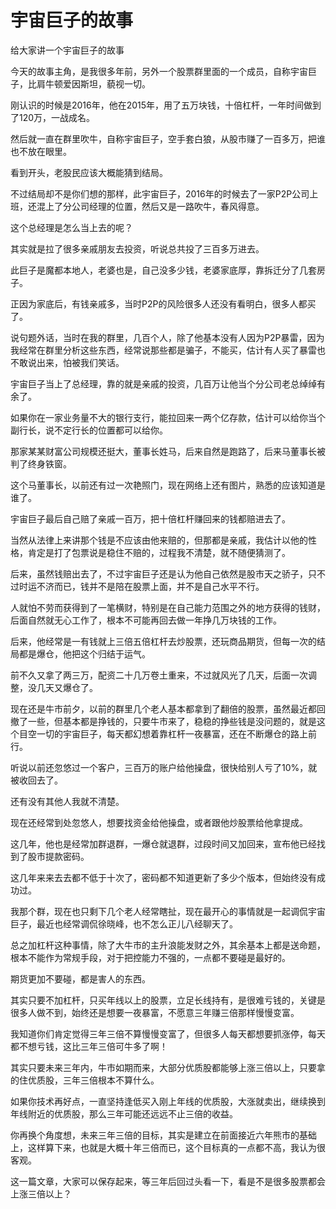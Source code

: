 # 宇宙巨子的故事
[url]: (https://t.zsxq.com/eyNzj2J)

给大家讲一个宇宙巨子的故事

今天的故事主角，是我很多年前，另外一个股票群里面的一个成员，自称宇宙巨子，比肩牛顿爱因斯坦，藐视一切。

刚认识的时候是2016年，他在2015年，用了五万块钱，十倍杠杆，一年时间做到了120万，一战成名。

然后就一直在群里吹牛，自称宇宙巨子，空手套白狼，从股市赚了一百多万，把谁也不放在眼里。

看到开头，老股民应该大概能猜到结局。

不过结局却不是你们想的那样，此宇宙巨子，2016年的时候去了一家P2P公司上班，还混上了分公司经理的位置，然后又是一路吹牛，春风得意。

这个总经理是怎么当上去的呢？

其实就是拉了很多亲戚朋友去投资，听说总共投了三百多万进去。

此巨子是魔都本地人，老婆也是，自己没多少钱，老婆家底厚，靠拆迁分了几套房子。

正因为家底后，有钱亲戚多，当时P2P的风险很多人还没有看明白，很多人都买了。

说句题外话，当时在我的群里，几百个人，除了他基本没有人因为P2P暴雷，因为我经常在群里分析这些东西，经常说那些都是骗子，不能买，估计有人买了暴雷也不敢说出来，怕被我们笑话。

宇宙巨子当上了总经理，靠的就是亲戚的投资，几百万让他当个分公司老总绰绰有余了。

如果你在一家业务量不大的银行支行，能拉回来一两个亿存款，估计可以给你当个副行长，说不定行长的位置都可以给你。

那家某某财富公司规模还挺大，董事长姓马，后来自然是跑路了，后来马董事长被判了终身铁窗。

这个马董事长，以前还有过一次艳照门，现在网络上还有图片，熟悉的应该知道是谁了。

宇宙巨子最后自己赔了亲戚一百万，把十倍杠杆赚回来的钱都赔进去了。

当然从法律上来讲那个钱是不应该由他来赔的，但那都是亲戚，我估计以他的性格，肯定是打了包票说是稳住不赔的，过程我不清楚，就不随便猜测了。

后来，虽然钱赔出去了，不过宇宙巨子还是认为他自己依然是股市天之骄子，只不过时运不济而已，钱并不是陪在股票上面，并不是自己水平不行。

人就怕不劳而获得到了一笔横财，特别是在自己能力范围之外的地方获得的钱财，后面自然就无心工作了，根本不可能再回去做一年挣几万块钱的工作。

后来，他经常是一有钱就上三倍五倍杠杆去炒股票，还玩商品期货，但每一次的结局都是爆仓，他把这个归结于运气。

前不久又拿了两三万，配资二十几万卷土重来，不过就风光了几天，后面一次调整，没几天又爆仓了。

现在还是牛市前夕，以前的群里几个老人基本都拿到了翻倍的股票，虽然最近都回撤了一些，但基本都是挣钱的，只要牛市来了，稳稳的挣些钱是没问题的，就是这个目空一切的宇宙巨子，每天都幻想着靠杠杆一夜暴富，还在不断爆仓的路上前行。

听说以前还忽悠过一个客户，三百万的账户给他操盘，很快给别人亏了10%，就被收回去了。

还有没有其他人我就不清楚。

现在还经常到处忽悠人，想要找资金给他操盘，或者跟他炒股票给他拿提成。

这几年，他也是经常加群退群，一爆仓就退群，过段时间又加回来，宣布他已经找到了股市提款密码。

这几年来来去去都不低于十次了，密码都不知道更新了多少个版本，但始终没有成功过。

我那个群，现在也只剩下几个老人经常瞎扯，现在最开心的事情就是一起调侃宇宙巨子，最近也经常调侃徐晓峰，也不怎么正儿八经聊天了。

总之加杠杆这种事情，除了大牛市的主升浪能发财之外，其余基本上都是送命题，根本不能作为常规手段，对于把控能力不强的，一点都不要碰是最好的。

期货更加不要碰，都是害人的东西。

其实只要不加杠杆，只买年线以上的股票，立足长线持有，是很难亏钱的，关键是很多人做不到，始终还是想要一夜暴富，不愿意三年赚三倍那样慢慢变富。

我知道你们肯定觉得三年三倍不算慢慢变富了，但很多人每天都想要抓涨停，每天都不想亏钱，这比三年三倍可牛多了啊！

其实只要未来三年内，牛市如期而来，大部分优质股都能够上涨三倍以上，只要拿的住优质股，三年三倍根本不算什么。

如果你技术再好点，一直坚持逢低买入刚上年线的优质股，大涨就卖出，继续换到年线附近的优质股，那么三年可能还远远不止三倍的收益。

你再换个角度想，未来三年三倍的目标，其实是建立在前面接近六年熊市的基础上，这样算下来，也就是大概十年三倍而已，这个目标真的一点都不高，我认为很客观。

这一篇文章，大家可以保存起来，等三年后回过头看一下，看是不是很多股票都会上涨三倍以上？